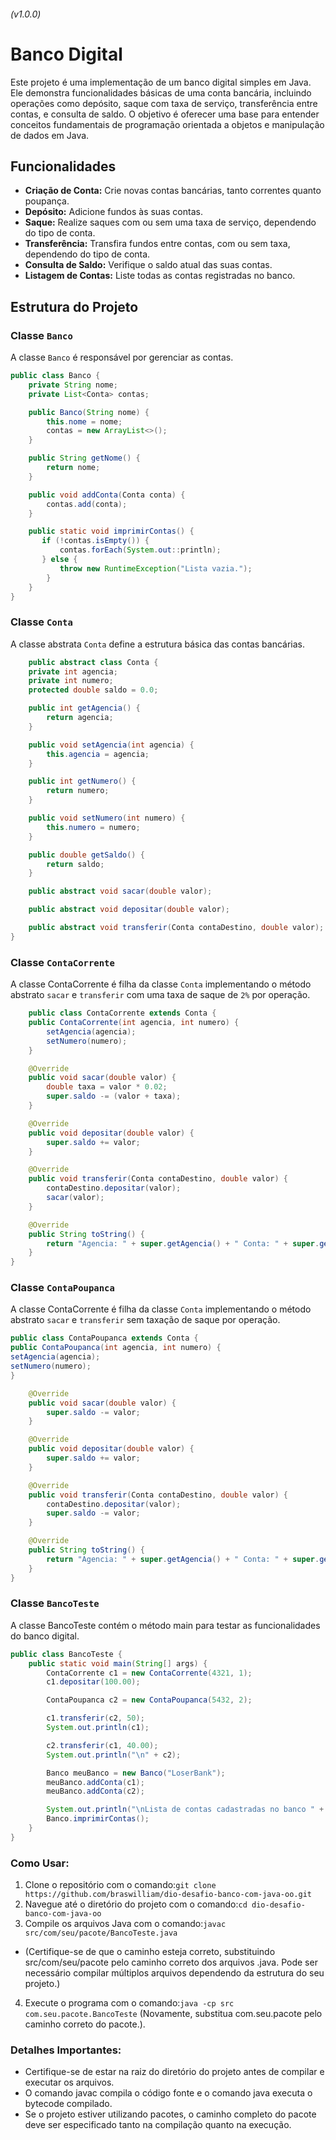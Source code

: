###### (v1.0.0)
# Banco Digital 



Este projeto é uma implementação de um banco digital simples em Java. Ele demonstra funcionalidades básicas de uma conta bancária, incluindo operações como depósito, saque com taxa de serviço, transferência entre contas, e consulta de saldo. O objetivo é oferecer uma base para entender conceitos fundamentais de programação orientada a objetos e manipulação de dados em Java.

## Funcionalidades

- **Criação de Conta:** Crie novas contas bancárias, tanto correntes quanto poupança.
- **Depósito:** Adicione fundos às suas contas.
- **Saque:** Realize saques com ou sem uma taxa de serviço, dependendo do tipo de conta.
- **Transferência:** Transfira fundos entre contas, com ou sem taxa, dependendo do tipo de conta.
- **Consulta de Saldo:** Verifique o saldo atual das suas contas.
- **Listagem de Contas:** Liste todas as contas registradas no banco.

## Estrutura do Projeto

### Classe `Banco`

A classe `Banco` é responsável por gerenciar as contas.

```java
public class Banco {
    private String nome;
    private List<Conta> contas;

    public Banco(String nome) {
        this.nome = nome;
        contas = new ArrayList<>();
    }

    public String getNome() {
        return nome;
    }

    public void addConta(Conta conta) {
        contas.add(conta);
    }

    public static void imprimirContas() {
       if (!contas.isEmpty()) {
           contas.forEach(System.out::println);
       } else {
           throw new RuntimeException("Lista vazia.");
        }
    }
}

```

### Classe `Conta`
A classe abstrata `Conta` define a estrutura básica das contas bancárias.
```Java
    public abstract class Conta {
    private int agencia;
    private int numero;
    protected double saldo = 0.0;

    public int getAgencia() {
        return agencia;
    }

    public void setAgencia(int agencia) {
        this.agencia = agencia;
    }

    public int getNumero() {
        return numero;
    }

    public void setNumero(int numero) {
        this.numero = numero;
    }

    public double getSaldo() {
        return saldo;
    }

    public abstract void sacar(double valor);

    public abstract void depositar(double valor);

    public abstract void transferir(Conta contaDestino, double valor);
}
```
### Classe `ContaCorrente`
A classe ContaCorrente é filha da classe `Conta` implementando o método abstrato `sacar` e `transferir` com uma taxa de saque de `2%` por operação.
```Java
    public class ContaCorrente extends Conta {
    public ContaCorrente(int agencia, int numero) {
        setAgencia(agencia);
        setNumero(numero);
    }

    @Override
    public void sacar(double valor) {
        double taxa = valor * 0.02;
        super.saldo -= (valor + taxa);
    }

    @Override
    public void depositar(double valor) {
        super.saldo += valor;
    }

    @Override
    public void transferir(Conta contaDestino, double valor) {
        contaDestino.depositar(valor);
        sacar(valor);
    }

    @Override
    public String toString() {
        return "Agencia: " + super.getAgencia() + " Conta: " + super.getNumero() + " Saldo: " + super.getSaldo();
    }
}
```
### Classe `ContaPoupanca`
A classe ContaCorrente é filha da classe `Conta` implementando o método abstrato `sacar` e `transferir` sem taxação de saque por operação.
```Java
public class ContaPoupanca extends Conta {
public ContaPoupanca(int agencia, int numero) {
setAgencia(agencia);
setNumero(numero);
}

    @Override
    public void sacar(double valor) {
        super.saldo -= valor;
    }

    @Override
    public void depositar(double valor) {
        super.saldo += valor;
    }

    @Override
    public void transferir(Conta contaDestino, double valor) {
        contaDestino.depositar(valor);
        super.saldo -= valor;
    }

    @Override
    public String toString() {
        return "Agencia: " + super.getAgencia() + " Conta: " + super.getNumero() + " Saldo: " + super.getSaldo();
    }
}

```
### Classe `BancoTeste`
A classe BancoTeste contém o método main para testar as funcionalidades do banco digital.
```Java
public class BancoTeste {
    public static void main(String[] args) {
        ContaCorrente c1 = new ContaCorrente(4321, 1);
        c1.depositar(100.00);

        ContaPoupanca c2 = new ContaPoupanca(5432, 2);

        c1.transferir(c2, 50);
        System.out.println(c1);

        c2.transferir(c1, 40.00);
        System.out.println("\n" + c2);

        Banco meuBanco = new Banco("LoserBank");
        meuBanco.addConta(c1);
        meuBanco.addConta(c2);

        System.out.println("\nLista de contas cadastradas no banco " + meuBanco.getNome() + ":");
        Banco.imprimirContas();
    }
}
```

### Como Usar:
1. Clone o repositório com o comando:`git clone https://github.com/braswilliam/dio-desafio-banco-com-java-oo.git`
2. Navegue até o diretório do projeto com o comando:`cd dio-desafio-banco-com-java-oo`
3. Compile os arquivos Java com o comando:`javac src/com/seu/pacote/BancoTeste.java`

- (Certifique-se de que o caminho esteja correto, substituindo src/com/seu/pacote pelo caminho correto dos arquivos .java. Pode ser necessário compilar múltiplos arquivos dependendo da estrutura do seu projeto.)
4. Execute o programa com o comando:`java -cp src com.seu.pacote.BancoTeste` (Novamente, substitua com.seu.pacote pelo caminho correto do pacote.).

### Detalhes Importantes:
- Certifique-se de estar na raiz do diretório do projeto antes de compilar e executar os arquivos.
- O comando javac compila o código fonte e o comando java executa o bytecode compilado.
- Se o projeto estiver utilizando pacotes, o caminho completo do pacote deve ser especificado tanto na compilação quanto na execução.